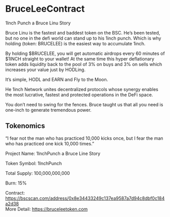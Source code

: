 # BruceLeeContract

1Inch Punch
a Bruce Linu Story

Bruce Linu is the fastest and baddest token on the BSC. He’s been tested, but no one in the defi world can stand up to his 1inch punch. Which is why holding (token: BRUCELEE) is the easiest way to accumulate 1inch.

By holding $BRUCELEE, you will get automatic airdrops every 60 minutes of $1INCH straight to your wallet! At the same time this hyper deflationary token adds liquidity back to the pool of 3% on buys and 3% on sells which increases your value just by HODLing.

It’s simple, HODL and EARN and Fly to the Moon.



He 1inch Network unites decentralized protocols whose synergy enables the most lucrative, fastest and protected operations in the DeFi space.

You don’t need to swing for the fences. Bruce taught us that all you need is one-inch to generate tremendous power. 


## Tokenomics
“I fear not the man who has practiced 10,000 kicks once, but I fear the man who has practiced one kick 10,000 times.”

Project Name:
1InchPunch a Bruce Line Story

Token Symbol:
1InchPunch

Total Supply:
100,000,000,000

Burn:
15%


Contract: https://bscscan.com/address/0x8e34433249c137ea9587a7d94c8dbf0c184a2d38  
More Detail: https://bruceleetoken.com
